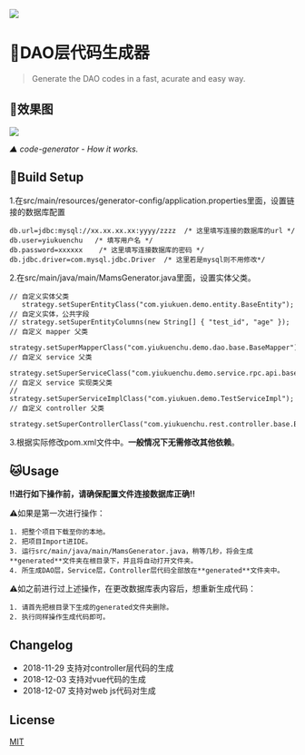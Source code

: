 ![](https://ws2.sinaimg.cn/large/006tNbRwgy1fxp1qlcah7j31c00u00xh.jpg)
   
# 🚀DAO层代码生成器

> Generate the DAO codes in a fast, acurate and easy way.

## 🍪效果图

![](https://ws4.sinaimg.cn/large/006tNbRwgy1fxp27hzfn0g30ne0e7nni.gif)

*▲ code-generator  - How it works.* 
  
## 🏀Build Setup

1.在src/main/resources/generator-config/application.properties里面，设置链接的数据库配置
```
db.url=jdbc:mysql://xx.xx.xx.xx:yyyy/zzzz  /* 这里填写连接的数据库的url */
db.user=yiukuenchu   /* 填写用户名 */
db.password=xxxxxx    /* 这里填写连接数据库的密码 */
db.jdbc.driver=com.mysql.jdbc.Driver  /* 这里若是mysql则不用修改*/
```

2.在src/main/java/main/MamsGenerator.java里面，设置实体父类。
```
// 自定义实体父类
   strategy.setSuperEntityClass("com.yiukuen.demo.entity.BaseEntity");
// 自定义实体，公共字段
// strategy.setSuperEntityColumns(new String[] { "test_id", "age" });
// 自定义 mapper 父类
   strategy.setSuperMapperClass("com.yiukuenchu.demo.dao.base.BaseMapper");
// 自定义 service 父类
   strategy.setSuperServiceClass("com.yiukuenchu.demo.service.rpc.api.base.BaseService");
// 自定义 service 实现类父类
// strategy.setSuperServiceImplClass("com.yiukuen.demo.TestServiceImpl");
// 自定义 controller 父类
   strategy.setSuperControllerClass("com.yiukuenchu.rest.controller.base.BaseController");
```

3.根据实际修改pom.xml文件中<parent></parent>。**一般情况下无需修改其他依赖**。
  
## 🐱Usage

**‼️进行如下操作前，请确保配置文件连接数据库正确‼️**  
   
⚠️如果是第一次进行操作：
```
1. 把整个项目下载至你的本地。  
2. 把项目Import进IDE。  
3. 运行src/main/java/main/MamsGenerator.java，稍等几秒，将会生成**generated**文件夹在根目录下，并且将自动打开文件夹。   
4. 所生成DAO层，Service层，Controller层代码全部放在**generated**文件夹中。  
```
  
⚠️如之前进行过上述操作，在更改数据库表内容后，想重新生成代码：
```
1. 请首先把根目录下生成的generated文件夹删除。    
2. 执行同样操作生成代码即可。
```

## Changelog
- 2018-11-29   支持对controller层代码的生成
- 2018-12-03   支持对vue代码的生成
- 2018-12-07   支持对web js代码对生成

## License
[MIT](https://github.com/yiukuenchu/code-generator/blob/master/LICENSE)
